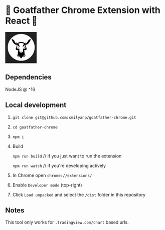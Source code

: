 # 🐐 Goatfather Chrome Extension with React 🐐

<img src="src/static/goatfather_logo.png" alt= “” width="100">

## Dependencies

NodeJS @ ^16

## Local development

1. `git clone git@github.com:smilyanp/goatfather-chrome.git`

2. `cd goatfather-chrome`

3. `npm i`

4. Build

   `npm run build` // if you just want to run the extension

   `npm run watch` // if you're developing actively

5. In Chrome open `chrome://extensions/`
6. Enable `Developer mode` (top-right)
7. Click `Load unpacked` and select the `/dist` folder in this repository

## Notes

This tool only works for `.tradingview.com/chart` based urls.
